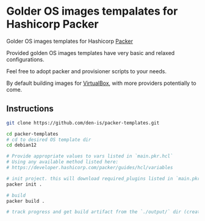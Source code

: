 # Golder OS images tempalates for Hashicorp Packer

Golder OS images templates for Hashicorp [Packer](https://www.packer.io/)

Provided golden OS images templates have very basic and relaxed configurations.

Feel free to adopt packer and provisioner scripts to your needs.

By default building images for [VirtualBox](https://www.virtualbox.org/), with more providers potentially to come.

## Instructions
```sh
git clone https://github.com/den-is/packer-templates.git

cd packer-templates
# cd to desired OS template dir
cd debian12

# Provide appropriate values to vars listed in `main.pkr.hcl`
# Using any available method listed here:
# https://developer.hashicorp.com/packer/guides/hcl/variables

# init project. this will download required_plugins listed in `main.pkr.hcl`
packer init .

# build
packer build .

# track progress and get build artifact from the `./output/` dir (created by packer automatically)
```
